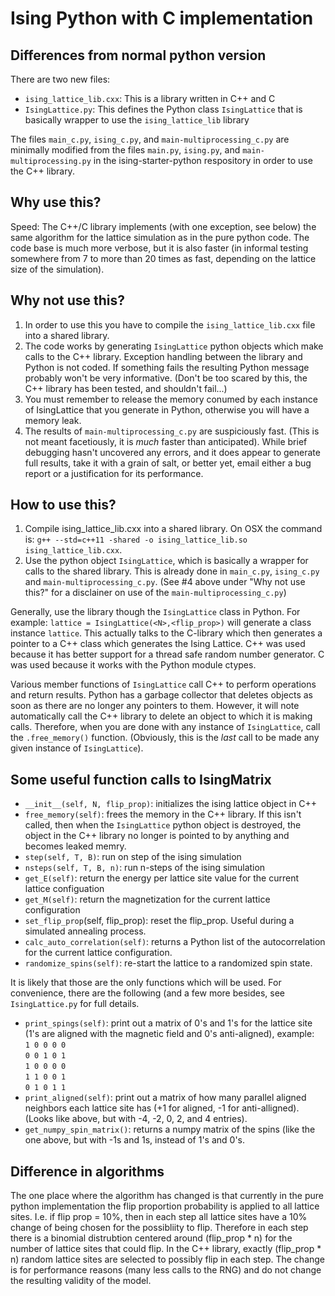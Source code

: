 # Ising Python with C implementation

## Differences from normal python version
There are two new files:
- `ising_lattice_lib.cxx`: This is a library written in C++ and C
- `IsingLattice.py`: This defines the Python class `IsingLattice` that is basically wrapper to use the `ising_lattice_lib` library

The files `main_c.py`, `ising_c.py`, and `main-multiprocessing_c.py` are minimally modified from the files `main.py`, `ising.py`, and `main-multiprocessing.py` in the ising-starter-python respository in order to use the C++ library.

## Why use this?
Speed: The C++/C library implements (with one exception, see below) the same algorithm for the lattice simulation as in the pure python code. The code base is much more verbose, but it is also faster (in informal testing somewhere from 7 to more than 20 times as fast, depending on the lattice size of the simulation).

## Why not use this?
1. In order to use this you have to compile the `ising_lattice_lib.cxx` file into a shared library.
2. The code works by generating `IsingLattice` python objects which make calls to the C++ library. Exception handling between the library and Python is not coded. If something fails the resulting Python message probably won't be very informative. (Don't be too scared by this, the C++ library has been tested, and shouldn't fail...)
3. You must remember to release the memory conumed by each instance of IsingLattice that you generate in Python, otherwise you will have a memory leak.
4. The results of `main-multiprocessing_c.py` are suspiciously fast. (This is not meant facetiously, it is *much* faster than anticipated). While brief debugging hasn't uncovered any errors, and it does appear to generate full results, take it with a grain of salt, or better yet, email either a bug report or a justification for its performance.

## How to use this?
1. Compile ising_lattice_lib.cxx into a shared library. On OSX the command is: `g++ --std=c++11 -shared -o ising_lattice_lib.so ising_lattice_lib.cxx`. 
2. Use the python object `IsingLattice`, which is basically a wrapper for calls to the shared library. This is already done in `main_c.py`, `ising_c.py` and `main-multiprocessing_c.py`. (See #4 above under "Why not use this?" for a disclainer on use of the `main-multiprocessing_c.py`)

Generally, use the library though the `IsingLattice` class in Python. For example:
  `lattice = IsingLattice(<N>,<flip_prop>)` will generate a class instance `lattice`. This actually talks to the C-library which then generates a pointer to a C++ class which generates the Ising Lattice. C++ was used because it has better support for a thread safe random number generator. C was used because it works with the Python module ctypes.
  
  Various member functions of `IsingLattice` call C++ to perform operations and return results. Python has a garbage collector that deletes objects as soon as there are no longer any pointers to them. However, it will note automatically call the C++ library to delete an object to which it is making calls. Therefore, when you are done with any instance of `IsingLattice`, call the `.free_memory()` function. (Obviously, this is the *last* call to be made any given instance of `IsingLattice`).
  
  ## Some useful function calls to IsingMatrix
  
  - `__init__(self, N, flip_prop)`: initializes the ising lattice object in C++
  - `free_memory(self)`: frees the memory in the C++ library. If this isn't called, then when the `IsingLattice` python object is destroyed, the object in the C++ library no longer is pointed to by anything and becomes leaked memry.
  - `step(self, T, B)`: run on step of the ising simulation
  - `nsteps(self, T, B, n)`: run n-steps of the ising simulation
  - `get_E(self)`: return the energy per lattice site value for the current lattice configuation
  - `get_M(self)`: return the magnetization for the current lattice configuration
  - `set_flip_prop`(self, flip_prop): reset the flip_prop. Useful during a simulated annealing process.
  - `calc_auto_correlation(self)`: returns a Python list of the autocorrelation for the current lattice configuration.
  - `randomize_spins(self)`: re-start the lattice to a randomized spin state.
  
  It is likely that those are the only functions which will be used. For convenience,
  there are the following (and a few more besides, see `IsingLattice.py` for full details.
  - `print_spings(self)`: print out a matrix of 0's and 1's for the lattice site (1's are aligned with the magnetic field and 0's anti-aligned), example:  
     `1 0 0 0 0`  
     `0 0 1 0 1`  
     `1 0 0 0 0`    
     `1 1 0 0 1`      
     `0 1 0 1 1`  
 - `print_aligned(self)`: print out a matrix of how many parallel aligned neighbors each lattice site has (+1 for aligned, -1 for anti-alligned). (Looks like above, but with -4, -2, 0, 2, and 4 entries).
 - `get_numpy_spin_matrix()`: returns a numpy matrix of the spins (like the one above, but with -1s and 1s, instead of 1's and 0's.
 
## Difference in algorithms

The one place where the algorithm has changed is that currently in the pure python implementation the flip proportion probability is applied to all lattice sites. I.e. if flip prop = 10%, then in each step all lattice sites have a 10% change of being chosen for the possibliity to flip. Therefore in each step there is a binomial distrubtion centered around (flip_prop * n) for the number of lattice sites that could flip. In the C++ library, exactly (flip_prop * n) random lattice sites are selected to possibly flip in each step. The change is for performance reasons (many less calls to the RNG) and do not change the resulting validity of the model. 
